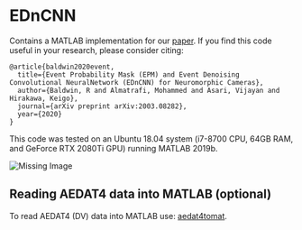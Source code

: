 # EDnCNN
Contains a MATLAB implementation for our [paper](https://arxiv.org/abs/2003.08282).  If you find this code useful in your research, please consider citing:

    @article{baldwin2020event,
      title={Event Probability Mask (EPM) and Event Denoising Convolutional NeuralNetwork (EDnCNN) for Neuromorphic Cameras},
      author={Baldwin, R and Almatrafi, Mohammed and Asari, Vijayan and Hirakawa, Keigo},
      journal={arXiv preprint arXiv:2003.08282},
      year={2020}
    }

This code was tested on an Ubuntu 18.04 system (i7-8700 CPU, 64GB RAM, and GeForce RTX 2080Ti GPU) running MATLAB 2019b.

![Missing Image](https://github.com/bald6354/edncnn/blob/master/pics/1156-teaser.gif "Denoised Dataset")

## Reading AEDAT4 data into MATLAB (optional)
To read AEDAT4 (DV) data into MATLAB use: [aedat4tomat](https://github.com/bald6354/aedat4tomat).

